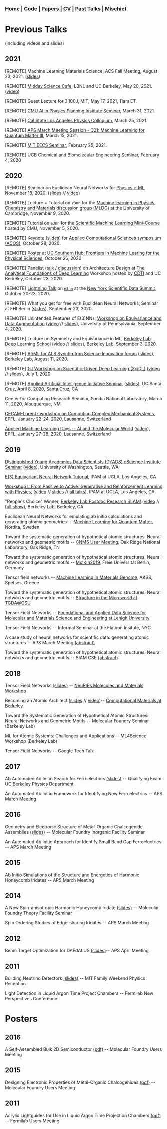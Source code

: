 ### [Home](/index) |  [Code](/index#code) | [Papers](/index#papers) | [CV](/resume) | [Past Talks](/talks) | [Mischief](/mischief)

# Previous Talks 
(including videos and slides)

## 2021

[REMOTE] Machine Learning Materials Science, ACS Fall Meeting, August 23, 2021. ([slides](https://tinyurl.com/tess-acs-2021))

[REMOTE] [Midday Science Cafe](https://events.berkeley.edu/index.php/calendar/sn/SciatCal.html?event_ID=139704&date=2021-05-20), LBNL and UC Berkeley, May 20, 2021. ([video](https://www.youtube.com/watch?v=zTdBKSwWE4M&ab_channel=BerkeleyLab))

[REMOTE] Guest Lecture for 3.100J, MIT, May 17, 2021, 11am ET.

[REMOTE] [CMU AI in Physics Planning Institute Seminar](https://www.cmu.edu/ai-physics-institute/events/index.html#event=65163505;instance=20210331163000), March 31, 2021.

[REMOTE] [Cal State Los Angeles Physics Colloqium](https://www.calstatela.edu/dept/physics/colloquia-and-events), March 25, 2021.

[REMOTE] [APS March Meeting Session - C21: Machine Learning for Quantum Matter III](http://meetings.aps.org/Meeting/MAR21/Session/C21.2), March 15, 2021.

[REMOTE] [MIT EECS Seminar](https://www.eecs.mit.edu/news-events/calendar/events/eecs-special-seminar-tess-smidt-neural-networks-euclidean-symmetry), February 25, 2021.

[REMOTE] UCB Chemical and Biomolecular Engineering Seminar, February 4, 2020

## 2020

[REMOTE] Seminar on Euclidean Neural Networks for [Physics ∩ ML](http://www.physicsmeetsml.org/), November 18, 2020. ([slides](https://tinyurl.com/e3nn-physics-meets-ml) // [video](https://www.youtube.com/watch?v=VN2biLjqJXc&ab_channel=PhysicsMeetsML))

[REMOTE] Lecture + Tutorial on `e3nn` for the [Machine learning in Physics, Chemistry and Materials discussion group (MLDG)](http://talks.cam.ac.uk/show/index/107488) at the University of Cambridge, November 9, 2020.

[REMOTE] Tutorial on `e3nn` for the [Scientific Machine Learning Mini-Course](https://www.cmu.edu/aced/sciML.html) hosted by CMU, November 5, 2020.

[REMOTE] Keynote ([slides](https://tinyurl.com/acos-e3nn)) for [Applied Computational Sciences symposium (ACOS)](https://www.nwo.nl/en/news-and-events/events/acos), October 28, 2020.

[REMOTE] [Poster](https://tinyurl.com/e3nn-poster) at [UC Southern Hub: Frontiers in Machine Learing for the Physical Sciences](https://sites.research.uci.edu/frontiers-machine-learning/), October 26, 2020

[REMOTE] Panelist ([talk](https://youtu.be/CIp1f77Y0nk?t=1095) / [discussion](https://youtu.be/CIp1f77Y0nk?t=3810)) on Architecture Design at [The Analytical Foundations of Deep Learning](https://c3dti.ai/events/workshops/foundations-of-deep-learning/) Workshop hosted by [CDTI](https://c3dti.ai/) and UC Berkeley, October 23, 2020. 

[REMOTE] [Lightning Talk](https://tinyurl.com/e3nn-lightning-talk) on [`e3nn`](https://github.com/e3nn/e3nn) at the [New York Scientific Data Summit](https://www.bnl.gov/nysds20/), October 20-23, 2020.

[REMOTE] What you get for free with Euclidean Neural Networks, Seminar at FHI Berlin ([slides](https://docs.google.com/presentation/d/1zxT2mKr_Q0RVAPuezE8e-2njD8BLe57HRmsiStB1Ol8/edit?usp=sharing)), September 23, 2020.

[REMOTE] Unintended Features of E(3)NNs, [Workshop on Equivariance and Data Augmentation](https://sites.google.com/view/equiv-data-aug/home) ([video](https://www.youtube.com/watch?v=vq4s8Xgsmeo&ab_channel=WorkshoponEquivarianceandDataAugmentation) // [slides](https://docs.google.com/presentation/d/1vOOPUC0ZiPye8R3dyrXil21IOqXExTO62-Qktm-sSv4/edit?usp=sharing)), University of Pennsylvania, September 4, 2020.

[REMOTE] Lecture on Symmetry and Equivariance in ML, [Berkeley Lab Deep Learning School](https://dl4sci-school.lbl.gov/agenda) ([video](https://www.youtube.com/watch?v=8s0Ka6Y_kIM&ab_channel=NERSC) // [slides](https://docs.google.com/presentation/d/1Acz3YxUI-pH80n4UOeHWktnnpjslsTXkilmP5ZGBNo4/edit?usp=sharing)), Berkeley Lab, September 3, 2020.

[REMOTE] [AI/ML for ALS Synchrotron Science Innovation forum](https://sites.google.com/lbl.gov/aiml-for-als-research-if/home) ([slides](https://docs.google.com/presentation/d/1zyqDT7o5lWm4cmdlbBBqBBKQUwFx7KeL6DwZRBY6i2I/edit?usp=sharing)), Berkeley Lab, August 11, 2020.

[REMOTE] [1st Workshop on Scientific-Driven Deep Learning (SciDL)](https://scidl.netlify.app/) ([video](https://www.youtube.com/watch?v=ZbhBV0QThbA&feature=youtu.be) // [slides](https://docs.google.com/presentation/d/1mtElk2UaQ8020xz66VYGybXpfywdBnb3m2NQ65Qbeys/edit?usp=sharing)), July 1, 2020

[REMOTE] [Applied Artificial Intelligence Initiative Seminar](https://aaii.ucsc.edu/aaii-seminars/) ([slides](https://docs.google.com/presentation/d/1CvUL32SLUB_WLHO9EGuskyMqBVc0KsN3Rtalxb7qgwQ/edit?usp=sharing)), UC Santa Cruz, April 8, 2020, Santa Cruz, CA

Center for Computing Research Seminar, Sandia National Laboratory, March 11, 2020, Albuquerque, NM

[CECAM-Lorentz workshop on Computing Complex Mechanical Systems](https://www.cecam.org/workshop1821/), EPFL, January 22-24, 2020, Lausanne, Switzerland

[Applied Machine Learning Days -- AI and the Molecular World](https://appliedmldays.org/tracks/ai-molecular-world) ([video](https://www.youtube.com/watch?v=xGGpxVSWdmg)), EPFL, January 27-28, 2020, Lausanne, Switzerland

## 2019
[Distinguished Young Academics Data Scientists (DYADS) eScience Institute Seminar](https://escience.washington.edu/data-science-seminar-12/) ([video](https://youtu.be/4gKsQG9Deew)), University of Washington, Seattle, WA

[E(3) Equivariant Neural Network Tutorial](https://blondegeek.github.io/e3nn_tutorial/), IPAM at UCLA, Los Angeles, CA

[Workshop I: From Passive to Active: Generative and Reinforcement Learning with Physics](http://www.ipam.ucla.edu/programs/workshops/workshop-i-from-passive-to-active-generative-and-reinforcement-learning-with-physics/?tab=overview), ([video](http://www.ipam.ucla.edu/abstract/?tid=16346&pcode=MLPWS1) // [slides](http://helper.ipam.ucla.edu/publications/mlpws1/mlpws1_16346.pdf) // [all talks](http://www.ipam.ucla.edu/programs/workshops/workshop-i-from-passive-to-active-generative-and-reinforcement-learning-with-physics/?tab=schedule)),  IPAM at UCLA, Los Angeles, CA

"People's Choice" Winner, [Berkeley Lab Postdoc Research SLAM!](https://slam.lbl.gov/) ([video](https://youtu.be/s42LFgApomg) // [full show](https://www.youtube.com/watch?v=LD_2VRoBfC8&feature=youtu.be)), Berkeley Lab, Berkeley, CA

Euclidean Neural Networks for emulating ab initio calculations and generating atomic geometries -- [Machine Learning for Quantum Matter](https://agenda.albanova.se/conferenceDisplay.py?confId=5644), Nordita, Sweden

Toward the systematic generation of hypothetical atomic structures: Neural networks and geometric motifs -- [CNMS User Meeting](https://cnmsusermeeting.ornl.gov/), Oak Ridge National Laboratory, Oak Ridge, TN

Toward the systematic generation of hypothetical atomic structures: Neural networks and geometric motifs -- [MolKin2019](https://sites.google.com/view/molkin2019/home), Freie Universit&auml;t Berlin, Germany

Tensor field networks -- [Machine Learning in Materials Genome](https://magics.usc.edu/workshop/spetses_2019/), AKSS, Spetses, Greece

Toward the systematic generation of hypothetical atomic structures: Neural networks and geometric motifs -- [Structure in the Microworld at TGDA@OSU](https://tdai.osu.edu/tripods-workshop/)

Tensor Field Networks -- [Foundational and Applied Data Science for Molecular and Materials Science and Engineering at Lehigh University](https://wordpress.lehigh.edu/indisc/)

Tensor Field Networks -- Informal Seminar at the Flatiron Insitute, NYC

A case study of neural networks for scientific data: generating atomic structures -- APS March Meeting [(abstract)](http://meetings.aps.org/Meeting/MAR19/Session/H52)

Toward the systematic generation of hypothetical atomic structures: Neural networks and geometric motifs -- SIAM CSE [(abstract)](http://meetings.siam.org/sess/dsp_programsess.cfm?SESSIONCODE=65820)

## 2018

Tensor Field Networks [(slides)](pdfs/20181208_tensorfieldnetworks_neurips_mol_and_mat.pdf) -- [NeuRIPs Molecules and Materials Workshop](http://www.quantum-machine.org/workshops/nips2018/)

Becoming an Atomic Architect ([slides](pdfs/20181023_Becoming_an_atomic_architect_CMB.pdf) // [video](https://www.youtube.com/watch?v=85K4hXvW4Tg))-- [Computational Materials at Berkeley](https://computationalmaterials.github.io/)

Toward the Systematic Generation of Hypothetical Atomic Structures: Neural Networks and Geometric Motifs -- Molecular Foundry Seminar (Berkeley Lab) 

ML for Atomic Systems: Challenges and Applications -- ML4Science Workshop (Berkeley Lab)

Tensor Field Networks -- Google Tech Talk

## 2017

Ab Automated Ab Initio Search for Ferroelectrics [(slides)](pdfs/20170421_Qualifying_Exam_Tess_Smidt_an_automated_ab_initio_search_for_ferroelectrics.pdf) -- Qualifying Exam UC Berkeley Physics Department

An Automated Ab Initio Framework for Identifying New Ferroelectrics -- APS March Meeting

## 2016

Geometry and Electronic Structure of Metal-Organic Chalcogenide Assemblies [(slides)](pdfs/201604_mochas_MF_inorganic_facility_seminar.pdf) -- Molecular Foundry Inorganic Facility Seminar

An Automated Ab Initio Approach for Identify Small Band Gap Ferroelectrics -- APS March Meeting

## 2015

Ab Initio Simulations of the Structure and Energetics of Harmonic Honeycomb Iridates -- APS March Meeting

## 2014

A New Spin-anisotropic Harmonic Honeycomb Iridate [(slides)](pdfs/20140416_LIO_MF_Theory_Seminar.pdf) -- Molecular Foundry Theory Facility Seminar

Spin Ordering Studies of Edge-sharing Iridates -- APS March Meeting

## 2012

Beam Target Optimization for DAEdALUS [(slides)](pdfs/20120402_DAEdALUS_APS_April_Meeting.pdf)-- APS April Meeting

## 2011

Building Neutrino Detectors [(slides)](pdfs/20111014_building_neutrino_detectors.pdf) -- MIT Family Weekend Physics Reception

Light Detection in Liquid Argon Time Project Chambers -- Fermilab New Perspectives Conference

# Posters

## 2016

A Self-Assembled Bulk 2D Semiconductor [(pdf)](pdfs/2016_MFUsersMeeting_Poster_Mithrene.pdf) -- Molecular Foundry Users Meeting

## 2015

Designing Electronic Properties of Metal-Organic Chalcogenides [(pdf)](pdfs/2015_MFUsersMeeting_Poster_PbS.pdf) -- Molecular Foundry Users Meeting

## 2011

Acrylic Lightguides for Use in Liquid Argon Time Projection Chambers [(pdf)](pdfs/2011_FermilabUsersMeetingPoster_LArTPCS_TessSmidt.pdf) -- Fermilab Users Meeting 

